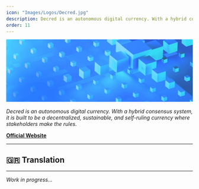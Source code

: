 ```yaml
---
icon: "Images/Logos/Decred.jpg"
description: Decred is an autonomous digital currency. With a hybrid consensus system, it is built to be a decentralized, sustainable, and self-ruling currency where stakeholders make the rules.
order: 11
---
```


![](../Images/Covers/Decred.jpg)

_Decred is an autonomous digital currency. With a hybrid consensus system, it is built to be a decentralized, sustainable, and self-ruling currency where stakeholders make the rules._

[**Official Website**](https://decred.org/)

---

## 🇬🇷 Translation

---

_Work in progress..._
